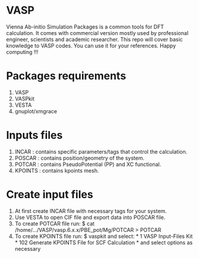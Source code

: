 # VASP
Vienna Ab-initio Simulation Packages is a common tools for DFT calculation. It comes with commercial version mostly used by professional engineer, scientists and academic researcher. This repo will cover basic knowledge to VASP codes. You can use it for your references. Happy computing !!!

# Packages requirements
1. VASP 
2. VASPkit
3. VESTA
4. gnuplot/xmgrace

# Inputs files
1. INCAR : contains specific parameters/tags that control the calculation.
2. POSCAR : contains position/geometry of the system.
3. POTCAR : contains PseudoPotential (PP) and XC functional.
4. KPOINTS : contains kpoints mesh.

# Create input files
1. At first create INCAR file with necessary tags for your system.
2. Use VESTA to open CIF file and export data into POSCAR file.
3. To create POTCAR file run: $ cat /home/.../VASP/vasp.6.x.x/PBE_pot/Mg/POTCAR > POTCAR
4. To create KPOINTS file run: $ vaspkit
    and select: 
	      * 1 VASP Input-Files Kit
	      * 102 Generate KPOINTS File for SCF Calculation
	      * and select options as necessary
